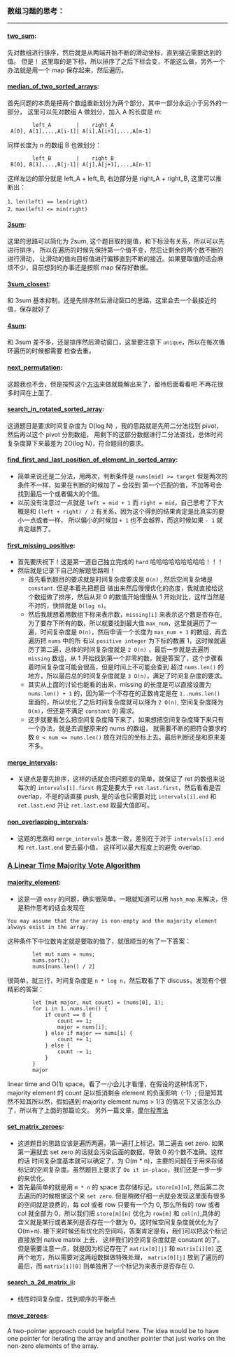 ### 数组习题的思考：
------
#### [two_sum](../src/exercises/n0001_two_sum.rs):

先对数组进行排序，然后就是从两端开始不断的滑动坐标，直到接近需要达到的值。
但是！ 这里取的是下标，所以排序了之后下标会变，不能这么做，另外一个办法就是用一个 map 保存起来，然后遍历。

#### [median_of_two_sorted_arrays](../src/exercises/n0004_median_of_two_sorted_arrays.rs): 
首先问题的本质是把两个数组重新划分为两个部分，其中一部分永远小于另外的一部分，
这里可以先对数组 A 做划分，加入 A 的长度是 m:
```
        left_A        |    right_A
 A[0], A[1],...,A[i-1]| A[i],A[i+1],...,A[m-1]
```
  同样长度为 n 的数组 B 也做划分：
```
        left_B        |    right_B
 B[0], B[1],...,B[j-1]| A[j],A[j+1],...,A[n-1]   
```
这样左边的部分就是 left_A + left_B, 右边部分是 right_A + right_B, 这里可以推断出：
```
1、len(left) == len(right)
2、max(left) <= min(right)
```

#### [3sum](../src/exercises/n0015_3sum.rs):

这里的思路可以简化为 2sum, 这个题目取的是值，和下标没有关系，所以可以先进行排序，
所以在遍历的时候先保持第一个值不变，然后让剩余的两个数不断的进行滑动，
让滑动的值向目标值进行偏移直到不断的接近。如果要取值的话会麻烦不少，目前想到的办事还是按照 map
保存好数据。

#### [3sum_closest](../src/exercises/n0016_3sum_closest.rs):

和 3sum 基本抑制，还是先排序然后滑动窗口的思路，这里会去一个最接近的值，保存就好了

#### [4sum](../src/exercises/n0018_4sum.rs):

和 3sum 差不多，还是排序然后滑动窗口，这里要注意下 `unique`，所以在每次循环遍历的时候都需要
检查去重。

#### [next_permutation](../src/exercises/n0031_next_permutation.rs):

这题我也不会，但是按照这个[方法](https://leetcode.com/problems/next-permutation/discuss/13866/Share-my-O(n)-time-solution)来做就能解出来了，留待后面看看吧 不再花很多时间在上面了.

#### [search_in_rotated_sorted_array](../src/exercises/n0033_search_in_rotated_sorted_array.rs):

这道题目是要求时间复杂度为 O(log N) ，我的思路就是先用二分法找到 pivot，然后再以这个 pivot 分割数组，
用剩下的这部分数据进行二分法查找，总体时间复杂度算下来最差为 2O(log N)，符合题目的要求。

#### [find_first_and_last_position_of_element_in_sorted_array](../src/exercises/n0034_find_first_and_last_position_of_element_in_sorted_array.rs):

- 简单来说还是二分法，用两次，判断条件是 `nums[mid] >= target`
但是两次的条件不一样，如果在判断的时候加了 `=` 会找到
第一个匹配的值，不加等号会找到最后一个或者偏大的个值。
- 以前没有注意过一点就是 `left = mid + 1` 而 `right = mid`，自己思考了下大概是和
`(left + right) / 2` 有关系，因为这个得到的结果肯定是比真实的要小一点或者一样，
所以偏小的时候加 `+ 1` 也不会越界，而这时候如果 `- 1` 就肯定越界了。

#### [first_missing_positive](../src/exercises/n0041_first_missing_positive.rs):

- 首先要庆祝下！这是第一道自己独立完成的 `hard` 哈哈哈哈哈哈哈哈哈！！！
- 然后就是记录下自己的解题思路啦！
  + 首先看到题目的要求就是时间复杂度要求是 `O(n)` , 然后空间复杂堵是 `constant`. 但是本着先把题目
  做出来然后慢慢优化的态度，我就直接给这个数组做了排序，然后从非 0 的数值开始慢慢从 1 开始对比，这样当然是
  不对的，快排就是 `O(log n)`。
  + 然后我就想着用数组下标来表示数，`missing[i]` 来表示这个数是否存在, 为了要存下所有的数，所以就要找到最大值
   `max_num`，这里就遍历了一遍，时间复杂度是 `O(n)`，然后申请一个长度为 `max_num + 1` 的数组，再去遍历把 `nums` 中的所
   有以 `positive integer` 为下标的数置 1，这时候就遍历了第二遍，总体的时间复杂度就是 `2 O(n)` ，最后一步就是去遍历
   `missing` 数组，从 1 开始找到第一个非零的数，就是答案了，这个步骤看着时间复杂度可能会很高，但是时间上不可能会查到
   超过 `nums.len()` 的地方，所以最后总的时间复杂度就是 `3 O(n)`，满足了时间复杂度的要求。
  + 其实从上面的讨论也能看的出来，missing 的长度是可以直接设置为 `nums.len() + 1` 的，因为第一个不存在的正数肯定是在
  `1..nums.len()` 里面的，所以优化了之后时间复杂度就可以降为 `2 O(n)`, 空间复杂度降为 `O(n)`，但还是不满足 `constant` 的
  需求。
  + 这步就要看怎么把空间复杂度降下来了，如果想把空间复杂度降下来只有一个办法，就是去调整原来的 nums 的数组，
  就需要不断的把符合要求的数 `0 < num <= nums.len()` 放在对应的坐标上去。最后判断还是和原来差不多。

#### [merge_intervals](../src/exercises/n0056_merge_intervals.rs):
- 关键点是要先排序，这样的话就会把问题变的简单，就保证了 ret 的数组来说每次的 `intervals[i].first`
肯定是要大于 `ret.last.first`，然后看看是否 overlap，不是的话直接 push, 是的话也只需要对比 `intervals[i].end` 和 `ret.last.end` 
并让 `ret.last.end` 取最大值即可。

#### [non_overlapping_intervals](../src/exercises/n0435_non_overlapping_intervals.rs):
- 这题的思路和 `merge_intervals` 基本一致，差别在于对于 `intervals[i].end` 和 `ret.last.end` 要去最小值，
这样可以最大程度上的避免 overlap.

### [A Linear Time Majority Vote Algorithm](http://www.cs.utexas.edu/~moore/best-ideas/mjrty/)

#### [majority_element](../src/exercises/n0169_majority_element.rs):
- 这是一道 `easy` 的问题，确实很简单，一眼就知道可以用 `hash_map` 来解决，但是稍作思考的话会发现在 
```
You may assume that the array is non-empty and the majority element always exist in the array.
```
这种条件下中位数肯定就是要取的值了，就很顺当的有了一下答案：
```
        let mut nums = nums;
        nums.sort();
        nums[nums.len() / 2]
```
很简单，就三行，时间复杂度是 `n * log n`，然后取看了下 discuss，发现有个很精彩的答案：
```
        let (mut major, mut count) = (nums[0], 1);
        for i in 1..nums.len() {
            if count == 0 {
                count == 1;
                major = nums[i];
            } else if major == nums[i] {
                count += 1;
            } else {
                count -= 1;
            }
        }
        major
```

linear time and O(1) space。看了一小会儿才看懂，在假设的这种情况下，majority element 的 count 足以抵消剩余 element 的负面影响（-1）;
但是知其然不知其所以然，假如遇到 majority element nums > 1/3 的情况下又该怎么办了，所以有了上面的那篇论文。
另外一篇文章，[摩尔投票法](https://gregable.com/2013/10/majority-vote-algorithm-find-majority.html)

#### [set_matrix_zeroes](../src/exercises/n0073_set_matrix_zeroes.rs):
- 这道题目的思路应该是遍历两遍，第一遍打上标记，第二遍去 set zero. 如果第一遍就去 set zero 的话就会污染后面的数据，导致 0 的个数不准确。这样的话
时间复杂度基本就可以确定了，为 O(m * n)，主要的问题在于用来存储标记的空间复杂度。虽然题目上要求了 `Do it in-place`，我们还是一步一步的来优化。
- 首先最简单的就是用 `m * n` 的 space 去存储标记，`store[m][n]`, 然后第二次去遍历的时候根据这个来 `set zero`. 但是稍微仔细一点就会发现这里面有很多
的空间就是浪费的，每 col 或者 row 只要有一个为 0, 那么所有的 row 或者 col 就全部为 0，所以我们把 `store[m][n]` 优化为 `row[m]` 和 `col[n]`,具体的
含义就是某行或者某列是否存在一个数为 0，这时候空间复杂度就优化为了 O(m+n). 接下来时候还有优化的空间吗，答案肯定是有，我们可以把这个标记直接放到 native matrix 上去，
这样我们的空间复杂度就是 constant 的了。但是需要注意一点，就是因为标记存在了 `matrix[0][j]` 和 `matrix[i][0]` 这两个地方，所以需要对这两组数据做特殊处理，
`matrix[0][j]` 放到了遍历的最后，而 `matrix[i][0]` 则单独用了一个标记为来表示是否存在 0.


#### [search_a_2d_matrix_ii](../src/exercises/n0240_search_a_2d_matrix_ii.rs):
- 线性时间复杂度，找到顺序的平衡点

#### [move_zeroes](../src/exercises/n0283_move_zeroes.rs):
 A two-pointer approach could be helpful here. The idea would be to have one pointer for iterating the array and another 
 pointer that just works on the non-zero elements of the array.